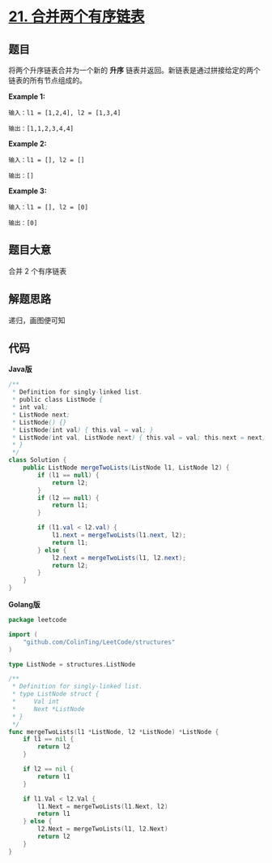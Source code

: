 # [21. 合并两个有序链表](https://leetcode-cn.com/problems/merge-two-sorted-lists/)

## 题目

将两个升序链表合并为一个新的 **升序** 链表并返回。新链表是通过拼接给定的两个链表的所有节点组成的。

**Example 1:**

```
输入：l1 = [1,2,4], l2 = [1,3,4]

输出：[1,1,2,3,4,4]
```

**Example 2:**

```
输入：l1 = [], l2 = []

输出：[]
```

**Example 3:**

```
输入：l1 = [], l2 = [0]

输出：[0]
```


## 题目大意

合并 2 个有序链表

## 解题思路

递归，画图便可知

## 代码

**Java版**

```java
/**
 * Definition for singly-linked list.
 * public class ListNode {
 * int val;
 * ListNode next;
 * ListNode() {}
 * ListNode(int val) { this.val = val; }
 * ListNode(int val, ListNode next) { this.val = val; this.next = next; }
 * }
 */
class Solution {
    public ListNode mergeTwoLists(ListNode l1, ListNode l2) {
        if (l1 == null) {
            return l2;
        }
        if (l2 == null) {
            return l1;
        }

        if (l1.val < l2.val) {
            l1.next = mergeTwoLists(l1.next, l2);
            return l1;
        } else {
            l2.next = mergeTwoLists(l1, l2.next);
            return l2;
        }
    }
}
```

**Golang版**

```go
package leetcode

import (
	"github.com/ColinTing/LeetCode/structures"
)

type ListNode = structures.ListNode

/**
 * Definition for singly-linked list.
 * type ListNode struct {
 *     Val int
 *     Next *ListNode
 * }
 */
func mergeTwoLists(l1 *ListNode, l2 *ListNode) *ListNode {
	if l1 == nil {
		return l2
	}

	if l2 == nil {
		return l1
	}

	if l1.Val < l2.Val {
		l1.Next = mergeTwoLists(l1.Next, l2)
		return l1
	} else {
		l2.Next = mergeTwoLists(l1, l2.Next)
		return l2
	}
}
```